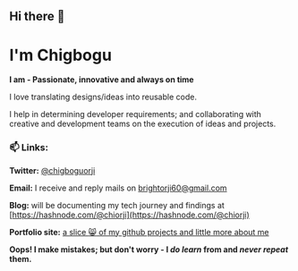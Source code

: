 ## Hi there 👋

# I'm Chigbogu

**I am - Passionate, innovative and always on time**

I love translating designs/ideas into reusable code.

I help in determining developer requirements; and collaborating with creative 
and development teams on the execution of ideas and projects.


### 📫 Links: <br />
**Twitter:** [@chigboguorji](https://twitter.com/chigboguorji) <br />

**Email:** I receive and reply mails on [brightorji60@gmail.com](mailto:brightorji60@gmail.com) <br />

**Blog:** will be documenting my tech journey and findings at [https://hashnode.com/@chiorji](https://hashnode.com/@chiorji)

**Portfolio site:** [a slice :smile_cat: of my github projects and little more about me](https://chigboguorji.netlify.app)

**Oops! I make mistakes; but don't worry - I *do learn* from and *never repeat* them.**

<!--
**chiorji/chiorji** is a ✨ _special_ ✨ repository because its `README.md` (this file) appears on your GitHub profile.

Here are some ideas to get you started:

- 🔭 I’m currently working on ...
- 🌱 I’m currently learning ...
- 👯 I’m looking to collaborate on ...
- 🤔 I’m looking for help with ...
- 💬 Ask me about ...
- 📫 How to reach me: ...
- 😄 Pronouns: ...
- ⚡ Fun fact: ...
-->
